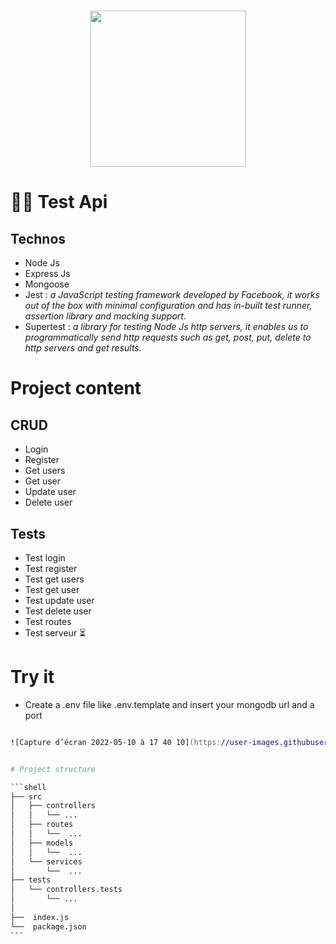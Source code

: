 
<h1 align="center">
    <img height="250" src="https://five.epicollect.net/api/internal/media/ec5-api-test?type=photo&name=logo.jpg&format=project_thumb">
</h1>

# 🕵️‍♀️ Test Api


## Technos
- Node Js 
- Express Js
- Mongoose 
- Jest : *a JavaScript testing framework developed by Facebook, it works out of the box with minimal configuration and has in-built test runner, assertion library and mocking support.*
- Supertest : *a library for testing Node Js http servers, it enables us to programmatically send http requests such as get, post, put, delete to http servers and get results.*


# Project content

## CRUD 
- Login
- Register
- Get users
- Get user
- Update user 
- Delete user

## Tests
- Test login
- Test register
- Test get users
- Test get user
- Test update user
- Test delete user
- Test routes 
- Test serveur ⏳

# Try it
- Create a .env file like .env.template and insert your mongodb url and a port
~~~zsh $ Npm test

![Capture d’écran 2022-05-10 à 17 40 10](https://user-images.githubusercontent.com/59204034/167670009-9e11c533-52b2-43e2-af2f-f12a1de9e49f.png)


# Project structure

```shell
├── src
│   ├── controllers
│   │   └── ...
│   ├── routes
│   │   └──  ...
│   ├── models
│   │   └──  ...  
│   └── services
│       └──  ...
├── tests
│   └── controllers.tests
│       └── ...
│
├──  index.js
└──  package.json
```
